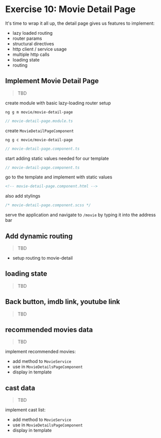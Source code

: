 # Exercise 10: Movie Detail Page

It's time to wrap it all up, the detail page gives us features to implement:
* lazy loaded routing
* router params
* structural directives
* http client / service usage
* multiple http calls
* loading state
* routing

## Implement Movie Detail Page

> TBD

create module with basic lazy-loading router setup

`ng g m movie/movie-detail-page`

```ts
// movie-detail-page.module.ts

```

create `MovieDetailPageComponent`

`ng g c movie/movie-detail-page`

```ts
// movie-detail-page.component.ts

```

start adding static values needed for our template

```ts
// movie-detail-page.component.ts

```

go to the template and implement with static values

```html
<!-- movie-detail-page.component.html -->

```

also add stylings

```scss
/* movie-detail-page.component.scss */


```

serve the application and navigate to `/movie` by typing it into the address bar

## Add dynamic routing

> TBD

* setup routing to movie-detail

## loading state

> TBD

## Back button, imdb link, youtube link

> TBD

## recommended movies data

> TBD 

implement recommended movies:

* add method to `MovieService`
* use in `MovieDetailsPageComponent`
* display in template

## cast data

> TBD

implement cast list:

* add method to `MovieService`
* use in `MovieDetailsPageComponent`
* display in template
